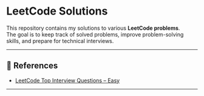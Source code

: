 # LeetCode Solutions

This repository contains my solutions to various **LeetCode problems**.  
The goal is to keep track of solved problems, improve problem-solving skills, and prepare for technical interviews.

---

## 📌 References
- [LeetCode Top Interview Questions – Easy](./easy_top_100/README.md)

---

